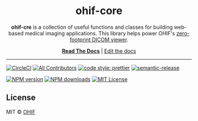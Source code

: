 <!-- prettier-ignore-start -->
<!-- markdownlint-disable -->
<div align="center">
  <h1>ohif-core</h1>

  <p><strong>ohif-cre</strong> is a collection of useful functions and classes for building web-based medical imaging applications. This library helps power OHIF's <a href="https://github.com/OHIF/Viewers">zero-footprint DICOM viewer</a>.</p>
</div>

<div align="center">
  <a href="https://react.ohif.org/"><strong>Read The Docs</strong></a> |
  <a href="https://react.ohif.org/contributing">Edit the docs</a>
</div>

<hr />

[![CircleCI][circleci-image]][circleci-url]
[![All Contributors][all-contributors-image]][contributing-url]
[![code style: prettier][prettier-image]][prettier-url]
[![semantic-release][semantic-image]][semantic-url]

[![NPM version][npm-version-image]][npm-url]
[![NPM downloads][npm-downloads-image]][npm-url]
[![MIT License][license-image]][license-url]
<!-- markdownlint-enable -->
<!-- prettier-ignore-end -->

## License

MIT © [OHIF](https://github.com/OHIF)

<!--
Links:
-->

<!-- prettier-ignore-start -->
<!-- ROW -->
[all-contributors-image]: https://img.shields.io/badge/all_contributors-0-orange.svg?style=flat-square
[contributing-url]: https://github.com/OHIF/ohif-core/blob/master/CONTRIBUTING.md
[circleci-image]: https://circleci.com/gh/OHIF/ohif-core.svg?style=svg
[circleci-url]: https://circleci.com/gh/OHIF/ohif-core
[prettier-image]: https://img.shields.io/badge/code_style-prettier-ff69b4.svg?style=flat-square
[prettier-url]: https://github.com/prettier/prettier
[semantic-image]: https://img.shields.io/badge/%20%20%F0%9F%93%A6%F0%9F%9A%80-semantic--release-e10079.svg
[semantic-url]: https://github.com/semantic-release/semantic-release
<!-- ROW -->
[npm-url]: https://npmjs.org/package/ohif-core
[npm-downloads-image]: https://img.shields.io/npm/dm/ohif-core.svg?style=flat-square
[npm-version-image]: https://img.shields.io/npm/v/ohif-core.svg?style=flat-square
[license-image]: https://img.shields.io/badge/license-MIT-blue.svg?style=flat-square
[license-url]: LICENSE
<!-- prettier-ignore-end -->
